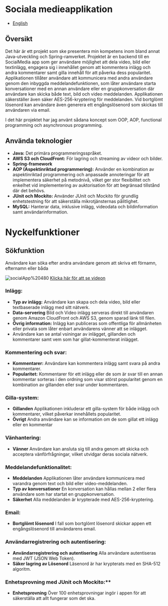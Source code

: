 # Sociala medieapplikation 
- [English](README.md)

## Översikt
Det här är ett projekt som ske presentera min kompetens inom bland annat Java-utveckling och Spring-ramverket. 
Projektet är en backend till en SocialMedia app som ger användare möjlighet att dela video, bild eller textinlägg, engagera sig i innehållet genom att kommentera 
inlägg och andra kommentarer samt gilla innehåll för att påverka dess popularitet. Applikationen tillåter användare att
kommunicera med andra användare genom den inbyggda meddelandefunktionen, som låter användare starta konversationer med en annan användare eller 
en gruppkonversation där användare kan skicka både text, bild och video meddelanden. Applikationen säkerställer även säker AES-256-kryptering för meddelanden.
Vid bortglömt lösenord kan användare även generera ett engångslösenord som skickas till användaren via email.

I det här projektet har jag använt sådana koncept som OOP, AOP, functional programming och asynchronous programming.

## Använda teknologier
- **Java:** Det primära programmeringsspråket.
- **AWS S3 och CloudFront:** För lagring och streaming av videor och bilder.
- **Spring-framework**
- **AOP (Aspektinriktad programmering):** Använder en kombination av aspektinriktad programmering och anpassade annoteringar för att implementera säkerhet på metodnivå, vilket ger stor flexibilitet och enkelhet vid implementering av auktorisation för att begränsad tillstånd där det behövs.
- **JUnit och Mockito:** Använder JUnit och Mockito för grundlig enhetstestning för att säkerställa mikrotjänsternas pålitlighet.
- **MySQL:** Hanterar data, inklusive inlägg, videodata och bildinformation samt användarinformation.

# Nyckelfunktioner

## Sökfunktion
Användare kan söka efter andra användare genom att skriva ett förnamn, efternamn eller båda

![socialApp%20480](https://github.com/AdamSzablewski/SocialMediaApp/assets/114603622/96de5bc0-2646-42a4-9dd3-8dc0f08501d0)
[Klicka här för att se videon](https://youtu.be/LnN93dLWGuQ)

### Inlägg: 
- **Typ av inlägg:** Användare kan skapa och dela video, bild eller textbaserade inlägg med sitt nätverk.
- **Data-servering** Bild och Video inlägg serveras direkt till användaren genom Amazon CloudFront och AWS S3, genom sparad 
    länk till filen.
- **Övrig information:** Inlägg kan publiceras som offentliga för allmänheten eller privata som låter enbart användarens vänner att 
se inlägget.
- Användare kan se antal vsiningar av inlägget, gillanden och kommentarer samt vem som har gillat-kommenterat inlägget.

### Kommentering och svar:
- **Kommentarer:** Användare kan kommentera inlägg samt svara på andra kommentarer.
- **Popularitet:** Kommentarer för ett inlägg eller de som är svar till en annan kommentar sorteras i den ordning som visar störst
 popularitet genom en kombination av gillanden eller svar under kommentaren.

### Gilla-system:
- **Gillanden** Applikationen inkluderar ett gilla-system för både inlägg och kommentarer, vilket påverkar innehållets popularitet.
- **Övrigt** Andra användare kan se information om de som gillat ett inlägg eller en kommentar

### Vänhantering:
- **Vänner** Användare kan ansluta sig till andra genom att skicka och acceptera vänförfrågningar, vilket utvidgar deras sociala nätverk.
### Meddelandefunktionalitet:
- **Meddelanden** Applikationen låter användare kommunicera med varandra genom text och bild eller video-meddelanden.
- **Typ av konversationer** En konversation kan hållas mellan 2 eller flera användare som har startat en gruppkonversation.
- **Säkerhet** Alla meddelanden är krypterade med AES-256-kryptering. 
### Email:
- **Bortglömt lösenord** I fall som bortglömt lösenord skickar appen ett engångslösenord till användarens email. 
### Användarregistrering och autentisering:
- **Användarregistrering och autentisering** Alla användare autentiseras med JWT (JSON Web Token).
- **Säker lagring av Lösenord** Läsenord är har krypterats med en SHA-512 algoritm. 
### Enhetsprovning med JUnit och Mockito:** 
- **Enhetsprovning** Över 100 enhetsprovningar ingör i appen för att säkerställa att allt fungerar som det ska.

